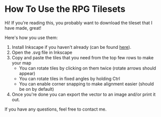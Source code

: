# How To Use the RPG Tilesets

Hi! If you're reading this, you probably want to download the tileset that I have made, great!

Here's how you use them:

1. Install Inkscape if you haven't already (can be found [here](https://inkscape.org/en/)).
2. Open the .svg file in Inkscape
3. Copy and paste the tiles that you need from the top few rows to make your map
   * You can rotate tiles by clicking on them twice (rotate arrows should appear)
   * You can rotate tiles in fixed angles by holding Ctrl
   * You can enable corner snapping to make alignment easier (should be on by default)
4. Once you're done you can export the vector to an image and/or print it out.

If you have any questions, feel free to contact me.
